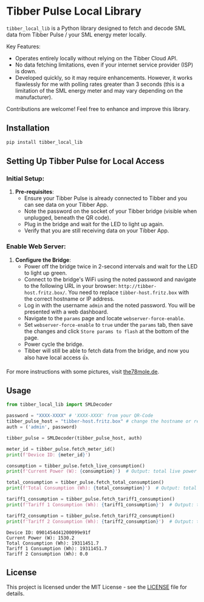 
# Tibber Pulse Local Library

`tibber_local_lib` is a Python library designed to fetch and decode SML data from Tibber Pulse / your SML energy meter locally.

Key Features:
- Operates entirely locally without relying on the Tibber Cloud API.
- No data fetching limitations, even if your internet service provider (ISP) is down.
- Developed quickly, so it may require enhancements. However, it works flawlessly for me with polling rates greater than 3 seconds (this is a limitation of the SML energy meter and may vary depending on the manufacturer).

Contributions are welcome! Feel free to enhance and improve this library.

## Installation

```sh
pip install tibber_local_lib
```

## Setting Up Tibber Pulse for Local Access

### Initial Setup:

1. **Pre-requisites**:
   - Ensure your Tibber Pulse is already connected to Tibber and you can see data on your Tibber App.
   - Note the password on the socket of your Tibber bridge (visible when unplugged, beneath the QR code).
   - Plug in the bridge and wait for the LED to light up again.
   - Verify that you are still receiving data on your Tibber App.

### Enable Web Server:

1. **Configure the Bridge**:
   - Power off the bridge twice in 2-second intervals and wait for the LED to light up green.
   - Connect to the bridge's WiFi using the noted password and navigate to the following URL in your browser: `http://tibber-host.fritz.box/`. You need to replace `tibber-host.fritz.box` with the correct hostname or IP address.
   - Log in with the username `admin` and the noted password. You will be presented with a web dashboard.
   - Navigate to the `params` page and locate `webserver-force-enable`.
   - Set `webserver-force-enable` to `true` under the `params` tab, then save the changes and click `Store params to flash` at the bottom of the page.
   - Power cycle the bridge.
   - Tibber will still be able to fetch data from the bridge, and now you also have local access 👍.

For more instructions with some pictures, visit [the78mole.de](https://the78mole.de/doing-the-undone-decoding-sml-or-hacking-the-tibber-raw-data).

## Usage

```python
from tibber_local_lib import SMLDecoder

password = "XXXX-XXXX" # 'XXXX-XXXX' from your QR-Code
tibber_pulse_host = "tibber-host.fritz.box" # change the hostname or replace it with your IP
auth = ('admin', password)

tibber_pulse = SMLDecoder(tibber_pulse_host, auth)

meter_id = tibber_pulse.fetch_meter_id()
print(f'Device ID: {meter_id}')

consumption = tibber_pulse.fetch_live_consumption()
print(f'Current Power (W): {consumption}')  # Output: total live power in W

total_consumption = tibber_pulse.fetch_total_consumption()
print(f'Total Consumption (Wh): {total_consumption}')  # Output: total consumption in Wh

tariff1_consumption = tibber_pulse.fetch_tariff1_consumption()
print(f'Tariff 1 Consumption (Wh): {tariff1_consumption}')  # Output: tariff 1 consumption in Wh

tariff2_consumption = tibber_pulse.fetch_tariff2_consumption()
print(f'Tariff 2 Consumption (Wh): {tariff2_consumption}')  # Output: tariff 2 consumption in Wh
```
```
Device ID: 0901454d41200099e91f
Current Power (W): 1530.2
Total Consumption (Wh): 19311451.7
Tariff 1 Consumption (Wh): 19311451.7
Tariff 2 Consumption (Wh): 0.0

```

## License

This project is licensed under the MIT License - see the [LICENSE](LICENSE) file for details.